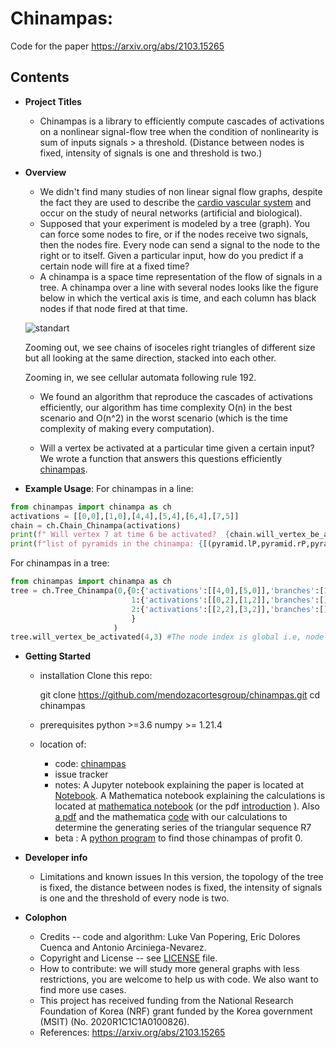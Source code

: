 # Chinampas:
Code for the paper https://arxiv.org/abs/2103.15265


## Contents


* **Project Titles**
  - Chinampas is a library to efficiently compute cascades of activations on a nonlinear signal-flow tree when the condition of nonlinearity is sum of inputs signals > a threshold. (Distance between nodes is fixed, intensity of signals is one and threshold is two.)


* **Overview**
  - We didn't find many studies of non linear signal flow graphs, despite the fact they are used to describe the [cardio vascular system](https://en.wikipedia.org/wiki/Signal-flow_graph#:~:text=Nonlinear%20flow%20graphs) and occur on the study of neural networks (artificial and biological).
  - Supposed that your experiment is modeled by a tree (graph). You can force some nodes to fire, or if the nodes receive two signals, then the nodes fire. Every node can send a signal to the node to the right or to itself.  Given a particular input, how do you predict if a certain node will fire at a fixed time?
  - A chinampa is a space time representation of the flow of signals in a tree. A chinampa over a line with several nodes looks like the figure below in which the vertical axis is time, and each column has black nodes if that node fired at that time.

  ![standart](https://user-images.githubusercontent.com/18435221/112927159-8c8d2100-90e2-11eb-93a0-69e93edf529b.png)

  Zooming out, we see chains of isoceles right triangles of different size but all looking at the same direction, stacked into each other.

  Zooming in, we see cellular automata following rule 192.

  - We found an algorithm that reproduce the cascades of activations efficiently, our algorithm has time complexity O(n) in the best scenario and O(n^2) in the worst scenario (which is the time complexity of making every computation).

  - Will a vertex be activated at a particular time given a certain input?
    We wrote a function that answers this questions efficiently [chinampas](chinampa/chinampa.py).

* **Example Usage**: 
For chinampas in a line:
```python
from chinampas import chinampa as ch
activations = [[0,0],[1,0],[4,4],[5,4],[6,4],[7,5]]
chain = ch.Chain_Chinampa(activations)
print(f" Will vertex 7 at time 6 be activated?  {chain.will_vertex_be_activated(7,6)} ")
print(f"list of pyramids in the chinampa: {[(pyramid.lP,pyramid.rP,pyramid.time) for pyramid in chain.pyramids]}")
```
For chinampas in a tree:

```python
from chinampas import chinampa as ch
tree = ch.Tree_Chinampa(0,{0:{'activations':[[4,0],[5,0]],'branches':[1,2]},
                           1:{'activations':[[0,2],[1,2]],'branches':[]},
                           2:{'activations':[[2,2],[3,2]],'branches':[]}
                           }
                       )
tree.will_vertex_be_activated(4,3) #The node index is global i.e, node 0 is in branch 1, node 2 in branch 2, etc. -Luke
```

   

* **Getting Started**
  - installation
    Clone this repo:
 
    git clone https://github.com/mendozacortesgroup/chinampas.git
    cd chinampas
  - prerequisites
    python >=3.6
    numpy >= 1.21.4 

  - location of:
    - code: [chinampas](chinampas)
    - issue tracker
    - notes: A Jupyter notebook explaining the paper is located at  [Notebook](Chinampas.ipynb). A Mathematica notebook explaining the calculations is located at [mathematica notebook](Introduction.nb) (or the pdf [introduction](introduction.pdf) ). Also [a pdf](R7.pdf) and the mathematica [code](Computation_of_R7.nb) with our calculations to determine the generating series of the triangular sequence R7     
    - beta : A [python program](chinampa/profit.py) to find those chinampas of profit 0.



* **Developer info**
  - Limitations and known issues
    In this version, the topology of the tree is fixed, the distance between nodes is fixed, the intensity of signals is one and the threshold of every node is two.   


* **Colophon**
  - Credits -- code and algorithm: Luke Van Popering, Eric Dolores Cuenca and Antonio Arciniega-Nevarez.
  - Copyright and License -- see [LICENSE](LICENSE) file.
  - How to contribute: we will study more general graphs with less restrictions, you are welcome to help us with code. We also want to find more use cases.
  - This project has received funding from the National Research Foundation of Korea (NRF) grant funded by the Korea government (MSIT) (No. 2020R1C1C1A0100826).
  - References:  https://arxiv.org/abs/2103.15265
